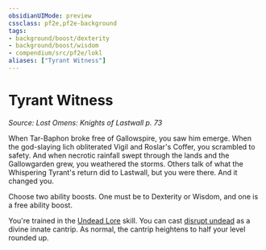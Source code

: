 ```yaml
---
obsidianUIMode: preview
cssclass: pf2e,pf2e-background
tags:
- background/boost/dexterity
- background/boost/wisdom
- compendium/src/pf2e/lokl
aliases: ["Tyrant Witness"]
---
```

# Tyrant Witness
*Source: Lost Omens: Knights of Lastwall p. 73*  

When Tar-Baphon broke free of Gallowspire, you saw him emerge. When the god-slaying lich obliterated Vigil and Roslar's Coffer, you scrambled to safety. And when necrotic rainfall swept through the lands and the Gallowgarden grew, you weathered the storms. Others talk of what the Whispering Tyrant's return did to Lastwall, but you were there. And it changed you.

Choose two ability boosts. One must be to Dexterity or Wisdom, and one is a free ability boost.

You're trained in the [Undead Lore](/compendium/skills.md#Lore) skill. You can cast [disrupt undead](/compendium/spells/disrupt-undead.md) as a divine innate cantrip. As normal, the cantrip heightens to half your level rounded up.